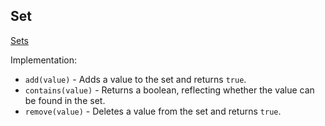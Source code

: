 ## Set

[Sets](https://en.wikipedia.org/wiki/Set_(abstract_data_type))

Implementation:
- `add(value)` - Adds a value to the set and returns `true`.
- `contains(value)` - Returns a boolean, reflecting whether the value can be found in the set.
- `remove(value)` - Deletes a value from the set and returns `true`.